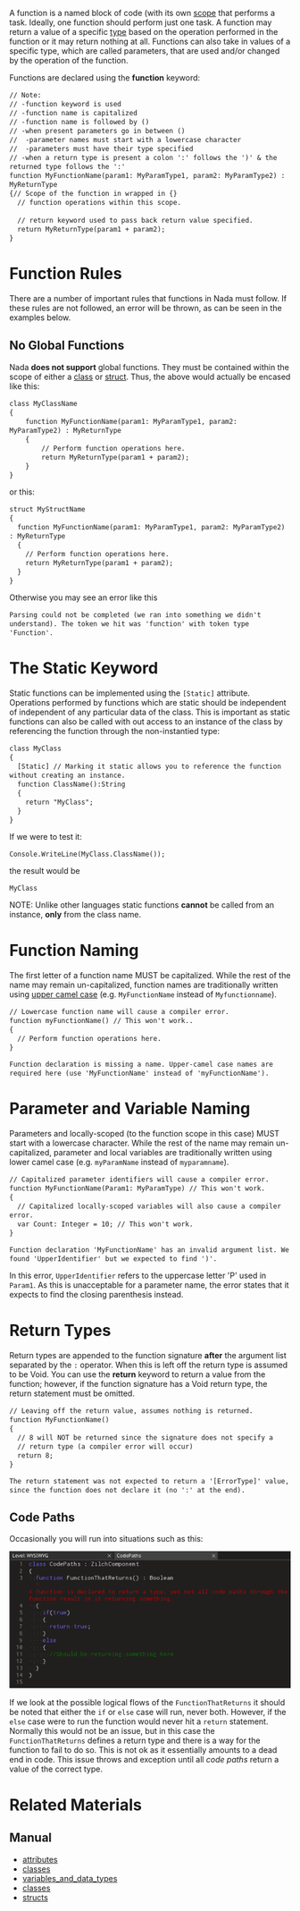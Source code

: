 A function is a named block of code (with its own [scope](https://github.com/ZilchEngine/ZilchDocs/blob/master/zilch_editor_documentation/zilchmanual/nada_in_zero/variables_and_data_types.markdown#scope) that performs a task. Ideally, one function should perform just one task. A function may return a value of a specific [type](https://github.com/ZilchEngine/ZilchDocs/blob/master/zilch_editor_documentation/zilchmanual/nada_in_zero/variables_and_data_types.markdown) based on the operation performed in the function or it may return nothing at all. Functions can also take in values of a specific type, which are called parameters, that are used and/or changed by the operation of the function.

Functions are declared using the **function** keyword:
```lang=csharp, name=Function Declaration
// Note:
// -function keyword is used
// -function name is capitalized
// -function name is followed by ()
// -when present parameters go in between ()
//  -parameter names must start with a lowercase character
//  -parameters must have their type specified
// -when a return type is present a colon ':' follows the ')' & the returned type follows the ':'
function MyFunctionName(param1: MyParamType1, param2: MyParamType2) : MyReturnType
{// Scope of the function in wrapped in {}
  // function operations within this scope.
  
  // return keyword used to pass back return value specified.
  return MyReturnType(param1 + param2);
}
```

 # Function Rules

There are a number of important rules that functions in Nada must follow. If these rules are not followed, an error will be thrown, as can be seen in the examples below. 

 ## No Global Functions
Nada **does not support** global functions. They must be contained within the scope of either a [class](https://github.com/ZilchEngine/ZilchDocs/blob/master/zilch_editor_documentation/zilchmanual/nada_in_zero/classes.markdown) or [struct](https://github.com/ZilchEngine/ZilchDocs/blob/master/zilch_editor_documentation/zilchmanual/nada_in_zero/structs.markdown). Thus, the above would actually be encased like this:

```lang=csharp, name=Function Defined Within a Class
class MyClassName
{
    function MyFunctionName(param1: MyParamType1, param2: MyParamType2) : MyReturnType
    {
        // Perform function operations here.
        return MyReturnType(param1 + param2);
    }
}
```

or this:
```lang=csharp, name=Function Defined Within a Struct
struct MyStructName
{
  function MyFunctionName(param1: MyParamType1, param2: MyParamType2) : MyReturnType
  {
    // Perform function operations here.
    return MyReturnType(param1 + param2);
  }
}
```
Otherwise you may see an error like this

```name=Console Window
Parsing could not be completed (we ran into something we didn't understand). The token we hit was 'function' with token type 'Function'.
```

 # The Static Keyword
Static functions can be implemented using the `[Static]` attribute. Operations performed by functions which are static should be independent of independent of any particular data of the class. This is important as static functions can also be called with out access to an instance of the class by referencing the function through the non-instantied type:

```lang=csharp, name=Static Function
class MyClass
{
  [Static] // Marking it static allows you to reference the function without creating an instance.
  function ClassName():String
  {
    return "MyClass";
  }
}
```
If we were to test it:
```
Console.WriteLine(MyClass.ClassName());
```
the result would be

```name=ConsoleWindow
MyClass
```
NOTE: Unlike other languages static functions **cannot** be called from an instance, **only** from the class name.

 # Function Naming

The first letter of a function name MUST be capitalized. While the rest of the name may remain un-capitalized, function names are traditionally written using [upper camel case](https://en.wikipedia.org/wiki/Camel_case) (e.g. `MyFunctionName` instead of `Myfunctionname`).

```lang=csharp, name=Incorrect Function Name
// Lowercase function name will cause a compiler error.
function myFunctionName() // This won't work..
{
  // Perform function operations here.
}
```

```name=Console Window
Function declaration is missing a name. Upper-camel case names are required here (use 'MyFunctionName' instead of 'myFunctionName').
```

 # Parameter and Variable Naming

Parameters and locally-scoped (to the function scope in this case) MUST start with a lowercase character. While the rest of the name may remain un-capitalized, parameter and local variables are traditionally written using lower camel case (e.g. `myParamName` instead of `myparamname`).

```lang=csharp, name=Incorrect Parameter Name
// Capitalized parameter identifiers will cause a compiler error.
function MyFunctionName(Param1: MyParamType) // This won't work.
{
  // Capitalized locally-scoped variables will also cause a compiler error.
  var Count: Integer = 10; // This won't work.
}
```

```name=Console Window
Function declaration 'MyFunctionName' has an invalid argument list. We found 'UpperIdentifier' but we expected to find ')'.
```
In this error, `UpperIdentifier` refers to the uppercase letter 'P' used in `Param1`. As this is unacceptable for a parameter name, the error states that it expects to find the closing parenthesis instead.

 # Return Types

Return types are appended to the function signature **after** the argument list separated by the `:` operator. When this is left off the return type is assumed to be Void. You can use the **return** keyword to return a value from the function; however, if the function signature has a Void return type, the return statement must be omitted.

```lang=csharp, name=Using return Without Specifying Return Type
// Leaving off the return value, assumes nothing is returned.
function MyFunctionName()
{
  // 8 will NOT be returned since the signature does not specify a 
  // return type (a compiler error will occur)
  return 8;
}
```

```name=Console Window
The return statement was not expected to return a '[ErrorType]' value, since the function does not declare it (no ':' at the end).
```

 ## Code Paths
Occasionally you will run into situations such as this:


![image](https://raw.githubusercontent.com/ZilchEngine/ZilchFiles/master/doc_files/66750.png)

If we look at the possible logical flows of the `FunctionThatReturns` it should be noted that either the `if` or `else` case will run, never both. However, if the `else` case were to run the function would never hit a `return` statement. Normally this would not be an issue, but in this case the `FunctionThatReturns` defines a return type and there is a way for the function to fail to do so. This is not ok as it essentially amounts to a dead end in code. This issue throws and exception until all *code paths* return a value of the correct type.

 # Related Materials
 ## Manual
- [attributes](https://github.com/ZilchEngine/ZilchDocs/blob/master/zilch_editor_documentation/zilchmanual/nada_in_zero/attributes.markdown)
- [classes](https://github.com/ZilchEngine/ZilchDocs/blob/master/zilch_editor_documentation/zilchmanual/nada_in_zero/classes.markdown)
- [variables_and_data_types](https://github.com/ZilchEngine/ZilchDocs/blob/master/zilch_editor_documentation/zilchmanual/nada_in_zero/variables_and_data_types.markdown)
- [classes](https://github.com/ZilchEngine/ZilchDocs/blob/master/zilch_editor_documentation/zilchmanual/nada_in_zero/classes.markdown)
- [structs](https://github.com/ZilchEngine/ZilchDocs/blob/master/zilch_editor_documentation/zilchmanual/nada_in_zero/structs.markdown)
 

 